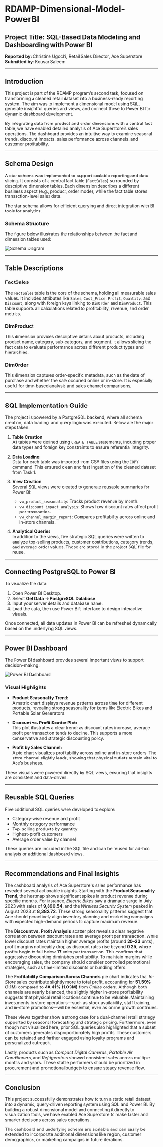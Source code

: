 # RDAMP-Dimensional-Model-PowerBI

## Project Title: SQL-Based Data Modeling and Dashboarding with Power BI

**Reported by:** Christine Ugochi, Retail Sales Director, Ace Superstore  
**Submitted by:** Kousar Saleem  


---

## Introduction

This project is part of the RDAMP program’s second task, focused on transforming a cleaned retail dataset into a business-ready reporting system. The aim was to implement a dimensional model using SQL, generate insightful queries and views, and connect these to Power BI for dynamic dashboard development. 

By integrating data from product and order dimensions with a central fact table, we have enabled detailed analysis of Ace Superstore’s sales operations. The dashboard provides an intuitive way to examine seasonal trends, discount impacts, sales performance across channels, and customer profitability.

---

## Schema Design

A star schema was implemented to support scalable reporting and data slicing. It consists of a central fact table (`FactSales`) surrounded by descriptive dimension tables. Each dimension describes a different business aspect (e.g., product, order mode), while the fact table stores transaction-level sales data.

The star schema allows for efficient querying and direct integration with BI tools for analytics.

### Schema Structure

The figure below illustrates the relationships between the fact and dimension tables used:

![Schema Diagram](powerbi/screenshots/Kousar_Saleem_schema_diagram.png)

---

## Table Descriptions

### FactSales

The `FactSales` table is the core of the schema, holding all measurable sales values. It includes attributes like `Sales`, `Cost_Price`, `Profit`, `Quantity`, and `Discount`, along with foreign keys linking to `DimOrder` and `DimProduct`. This table supports all calculations related to profitability, revenue, and order metrics.

### DimProduct

This dimension provides descriptive details about products, including product name, category, sub-category, and segment. It allows slicing the fact data to evaluate performance across different product types and hierarchies.

### DimOrder

This dimension captures order-specific metadata, such as the date of purchase and whether the sale occurred online or in-store. It is especially useful for time-based analysis and sales channel comparisons.

---

## SQL Implementation Guide

The project is powered by a PostgreSQL backend, where all schema creation, data loading, and query logic was executed. Below are the major steps taken:

1. **Table Creation**  
   All tables were defined using `CREATE TABLE` statements, including proper data types and foreign key constraints to ensure referential integrity.

2. **Data Loading**  
   Data for each table was imported from CSV files using the `COPY` command. This ensured clean and fast ingestion of the cleaned dataset from Task 1.

3. **View Creation**  
   Several SQL views were created to generate reusable summaries for Power BI:
   - `vw_product_seasonality`: Tracks product revenue by month.
   - `vw_discount_impact_analysis`: Shows how discount rates affect profit per transaction.
   - `vw_channel_margin_report`: Compares profitability across online and in-store channels.

4. **Analytical Queries**  
   In addition to the views, five strategic SQL queries were written to analyze top-selling products, customer contributions, category trends, and average order values. These are stored in the project SQL file for reuse.

---

## Connecting PostgreSQL to Power BI

To visualize the data:

1. Open Power BI Desktop.
2. Select **Get Data → PostgreSQL Database**.
3. Input your server details and database name.
4. Load the data, then use Power BI’s interface to design interactive visuals.

Once connected, all data updates in Power BI can be refreshed dynamically based on the underlying SQL views.

---

## Power BI Dashboard

The Power BI dashboard provides several important views to support decision-making:

![Power BI Dashboard](powerbi/screenshots/Kousar_Saleem_Dashboard.png)

### Visual Highlights

- **Product Seasonality Trend:**  
  A matrix chart displays revenue patterns across time for different products, revealing strong seasonality for items like Electric Bikes and Portable Solar Generators.

- **Discount vs. Profit Scatter Plot:**  
  This plot illustrates a clear trend: as discount rates increase, average profit per transaction tends to decline. This supports a more conservative and strategic discounting policy.

- **Profit by Sales Channel:**  
  A pie chart visualizes profitability across online and in-store orders. The store channel slightly leads, showing that physical outlets remain vital to Ace’s business.

These visuals were powered directly by SQL views, ensuring that insights are consistent and data-driven.

---

## Reusable SQL Queries

Five additional SQL queries were developed to explore:
- Category-wise revenue and profit
- Monthly category performance
- Top-selling products by quantity
- Highest-profit customers
- Average order value by channel

These queries are included in the SQL file and can be reused for ad-hoc analysis or additional dashboard views.

---

## Recommendations and Final Insights

The dashboard analysis of Ace Superstore's sales performance has revealed several actionable insights. Starting with the **Product Seasonality Trend**, the heatmap shows significant spikes in product revenue during specific months. For instance, *Electric Bikes* saw a dramatic surge in July 2023 with sales of **9,890.54**, and the *Wireless Security System* peaked in August 2023 at **8,382.72**. These strong seasonality patterns suggest that Ace should proactively align inventory planning and marketing campaigns with expected high-demand periods to capture maximum revenue.

The **Discount vs. Profit Analysis** scatter plot reveals a clear negative correlation between discount rates and average profit per transaction. While lower discount rates maintain higher average profits (around **20–23** units), profit margins noticeably drop as discount rates rise beyond **0.25**, where profits begin to fall below **17** units per transaction. This confirms that aggressive discounting diminishes profitability. To maintain margins while encouraging sales, the company should consider controlled promotional strategies, such as time-limited discounts or bundling offers.

The **Profitability Comparison Across Channels** pie chart indicates that *In-Store* sales contribute slightly more to total profit, accounting for **51.59% (1.1M)** compared to **48.41% (1.03M)** from *Online* orders. Although both channels are nearly balanced, the slightly higher in-store profitability suggests that physical retail locations continue to be valuable. Maintaining investments in store operations—such as stock availability, staff training, and in-store promotions—will be essential, even as online growth continues.

These views together show a strong case for a dual-channel retail strategy supported by seasonal forecasting and strategic pricing. Furthermore, even though not visualized here, prior SQL queries also highlighted that a subset of customers generates disproportionately high profits. These customers can be retained and further engaged using loyalty programs and personalized outreach.

Lastly, products such as *Compact Digital Cameras*, *Portable Air Conditioners*, and *Refrigerators* showed consistent sales across multiple months and years. These stable performers should be prioritized in procurement and promotional budgets to ensure steady revenue flow.


---

## Conclusion

This project successfully demonstrates how to turn a static retail dataset into a dynamic, query-driven reporting system using SQL and Power BI. By building a robust dimensional model and connecting it directly to visualization tools, we have enabled Ace Superstore to make faster and smarter decisions across sales operations.

The dashboard and underlying schema are scalable and can easily be extended to incorporate additional dimensions like region, customer demographics, or marketing campaigns in future iterations.


